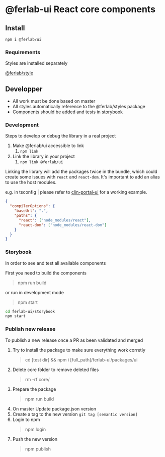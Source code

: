 # @ferlab-ui React core components

## Install

    npm i @ferlab/ui

### Requirements

Styles are installed separately

[@ferlab/style](github/)

## Developper

- All work must be done based on master
- All styles automatically reference to the @ferlab/styles package
- Components should be added and tests in [storybook](../../storybook)

### Development

Steps to develop or debug the library in a real project

1. Make @ferlab/ui accessible to link
   1. `npm link`
2. Link the library in your project
   1. `npm link @ferlab/ui`

Linking the library will add the packages twice in the bundle, which could create some issues with `react` and `react-dom`. It's important to add an alias to use the host modules.

e.g. in tsconfig | please refer to [clin-portal-ui](https://github.com/Ferlab-Ste-Justine/clin-portal-ui) for a working example. 

```json
{
  "compilerOptions": {
    "baseUrl": ".",
    "paths": {
      "react": ["node_modules/react"],
      "react-dom": ["node_modules/react-dom"]
    }
  }
}
```

### Storybook

In order to see and test all available components

First you need to build the components

> npm run build

or run in development mode

> npm start

```bash
cd ferlab-ui/storybook
npm start
```

### Publish new release
To publish a new release once a PR as been validated and merged

1. Try to install the package to make sure everything work corretly
    > cd [test dir] && npm i [full_path]/ferlab-ui/packages/ui
2. Delete core folder to remove deleted files
    > rm -rf core/
3. Prepare the package 
    > npm run build
4. On master Update package.json version
5. Create a tag to the new version `git tag [semantic version]`
6. Login to npm
    > npm login
7. Push the new version
    > npm publish
